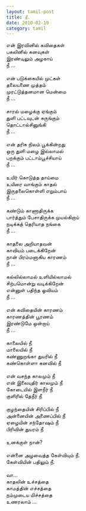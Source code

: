 ```yaml
---
layout: tamil-post
title: நீ.
date: 2010-02-19
category: tamil
---
```


என் இரவினில் கவிதைகள்<br />
பகலினில் கனவுகள்<br />
இரண்டிலும் அழகாய்<br />
நீ ...<br />
<br />
என் படுக்கையில் முட்கள்<br />
தலையணை முத்தம்<br />
முரட்டுத்தனமான மென்மை<br />
நீ ...<br />
<br />
சாரல் மழைக்கு ஏங்கும்<br />
துளி பட்டவுடன் சுருங்கும்<br />
தொட்டால்சினுங்கி<br />
நீ ...<br />
<br />
என் தரிசு நிலம் பூக்கின்றது<br />
ஒரு துளி மழை இல்லாமல்<br />
பறக்கும் பட்டாம்பூச்சியாய்<br />
நீ ...<br />
<br />
உயிர் கொடுத்த தாய்மை<br />
உயிரை வாங்கும் காதல்<br />
இருதலைகொள்ளி எறும்பாய்<br />
நீ ...<br />
<br />
கண்டும் காணாதிருக்க<br />
பார்த்தும் பேசாதிருக்க முயல்கிறாய்<br />
நடிக்கத் தெரியாத நங்கை<br />
நீ ...<br />
<br />
காதலை அறியாதவன்<br />
காவியம் படைக்கிறேன்<br />
நான் பிரம்மனாகிய காரணம்<br />
நீ ...<br />
<br />
கல்லில்லாமல் உளியில்லாமல்<br />
சிற்பமொன்று வடிக்கிறேன்<br />
என்னுள் பதிந்த ஓவியம்<br />
நீ ...<br />
<br />
என் கவிதையின் காரணம்<br />
காரணத்தின் பூரணம்<br />
இரண்டுமே ஒன்றாய்<br />
நீ ...<br />
<br />
காலையில் நீ <br />
மாலையில் நீ<br />
கண்ணுறங்கா துயரில் நீ<br />
கண்கொள்ளா  கனவில் நீ<br />
<br />
என் வசந்த காலமும் நீ<br />
என் இலையுதிர் காலமும் நீ<br />
கோடையில் இளநீர் நீ<br />
குளிரில் தேநீர் நீ <br />
<br />
குழந்தையின் சிரிப்பில் நீ<br />
அன்னையின் அணைப்பில் நீ<br />
ஏழையின் சந்தோஷம் நீ<br />
பிரிவின் துயரம் நீ<br />
<br />
உனக்குள் நான்?<br />
<br />
என்னை அழவைத்த கேள்வியும் நீ.<br />
கேள்வியின் பதிலும் நீ.<br />
<br />
வா...<br />
காதலின் உச்சத்தை<br />
காமத்தின் எச்சத்தை<br />
நம்முடைய மிச்சத்தை<br />
உணரலாம் ...<br />
<br />